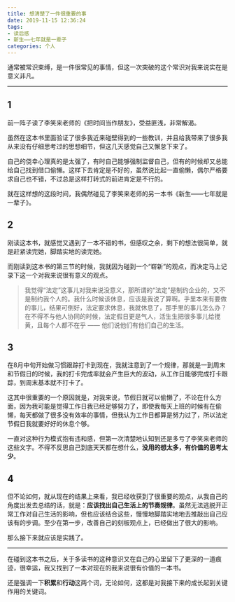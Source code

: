 ```yaml
---
title: 想清楚了一件很重要的事
date: 2019-11-15 12:36:24
tags:
- 读后感
- 新生——七年就是一辈子
categories: 个人
---
```


通常被常识束缚，是一件很常见的事情，但这一次突破的这个常识对我来说实在是意义非凡。

<!-- more -->

---

## 1

前一阵子读了李笑来老师的《把时间当作朋友》，受益匪浅，非常解渴。

虽然在这本书里面验证了很多我近来碰壁得到的一些教训，并且给我带来了很多我从来没有仔细思考过的思想细节，但这几天感觉自己又懈怠下来了。

自己的侥幸心理真的是太强了，有时自己能够强制监督自己，但有的时候却又总能给自己找到借口偷懒。这样下去肯定是不好的，虽然说比起一直偷懒，偶尔严格要求自己也不错，不过总是这样打转式的前进肯定是不行的。

就在这样想的这段时间，我偶然碰见了李笑来老师的另一本书《新生——七年就是一辈子》。

## 2

刚读这本书，就感觉又遇到了一本不错的书，但感叹之余，剩下的想法很简单，就是赶紧读完她，脚踏实地的读完她。

而刚读到这本书的第三节的时候，我就因为碰到一个“崭新”的观点，而决定马上记录下这一个对我来说很有意义的观点。

> 我觉得“法定”这事儿对我来说没意义，那所谓的“法定”是制约企业的，又不是制约我个人的。我什么时候该休息，应该是我说了算啊。手里本来有要做的事儿，结果可倒好，法定要求休息，我就休息了，那手里的事儿怎么办？在不得不与他人协同的时候，法定假日更是气人，活生生把很多事儿给搅黄，且每个人都不在乎 —— 他们说他们有他们自己的生活。

## 3

在8月中旬开始做习惯跟踪打卡到现在，我就注意到了一个规律，那就是一到周末和节假日的时候，我的打卡完成率就会产生巨大的波动，从工作日能够完成打卡跟踪，到周末基本就不打卡了。

这其中很重要的一个原因就是，对我来说，节假日就可以偷懒了，不论在什么方面，因为我可能是觉得工作日我已经足够努力了，即使我每天上班的时候有在偷懒，每天都做了很多没有效率的事情，但我认为工作日都算是努力过了，所以法定节假日我就要好好的休息个够。

一直对这种行为模式抱有违和感，但第一次清楚地认知到还是多亏了李笑来老师的这些文字。不得不反思自己到底天天都在想什么，**没用的想太多，有价值的思考太少**。

## 4

但不论如何，就从现在的结果上来看，我已经收获到了很重要的观点，从我自己的角度出发去总结的话，就是：**应该找出自己生活上的节奏规律**。虽然无法逃脱开正常工作对自己生活的影响，但也应该结合这些，慢慢地脚踏实地地去推敲出自己应该有的步调。至少在第一步，改善自己的刻板观点上，已经做出了很大的影响。

那么接下来就应该是实践了。

---

在碰到这本书之后，关于多读书的这种意识又在自己的心里留下了更深的一道痕迹，很幸运，我又找到了一本对现在的我来说很有价值的一本书。

还是强调一下**积累**和**行动**这两个词，无论如何，这都是对我接下来的成长起到关键作用的关键词。
